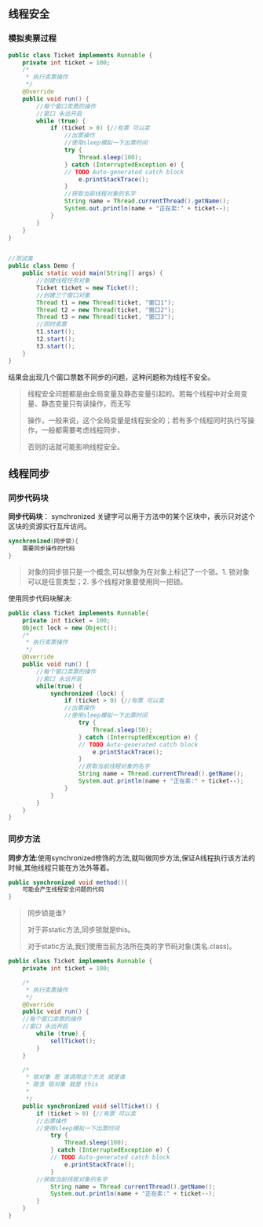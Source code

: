 ## 线程安全

### 模拟卖票过程

```java
public class Ticket implements Runnable {
    private int ticket = 100;
    /*
     * 执行卖票操作
     */
    @Override
    public void run() {
		//每个窗口卖票的操作
		//窗口 永远开启
        while (true) {
            if (ticket > 0) {//有票 可以卖
				//出票操作
				//使用sleep模拟一下出票时间
                try {
                    Thread.sleep(100);
                } catch (InterruptedException e) {
				// TODO Auto‐generated catch block
                    e.printStackTrace();
                }
				//获取当前线程对象的名字
                String name = Thread.currentThread().getName();
                System.out.println(name + "正在卖:" + ticket‐‐);
            }
        }
    }
}


//测试类
public class Demo {
	public static void main(String[] args) {
		//创建线程任务对象
		Ticket ticket = new Ticket();
		//创建三个窗口对象
		Thread t1 = new Thread(ticket, "窗口1");
		Thread t2 = new Thread(ticket, "窗口2");
		Thread t3 = new Thread(ticket, "窗口3");
		//同时卖票
		t1.start();
		t2.start();
		t3.start();
	}
}
```

结果会出现几个窗口票数不同步的问题，这种问题称为线程不安全。

> 线程安全问题都是由全局变量及静态变量引起的。若每个线程中对全局变量、静态变量只有读操作，而无写 
>
> 操作，一般来说，这个全局变量是线程安全的；若有多个线程同时执行写操作，一般都需要考虑线程同步， 
>
> 否则的话就可能影响线程安全。 

## 线程同步

### 同步代码块

**同步代码块**： synchronized 关键字可以用于方法中的某个区块中，表示只对这个区块的资源实行互斥访问。 

```java
synchronized(同步锁){
	需要同步操作的代码
}
```

> 对象的同步锁只是一个概念,可以想象为在对象上标记了一个锁。1. 锁对象 可以是任意类型；2. 多个线程对象要使用同一把锁。 

使用同步代码块解决:

```java
public class Ticket implements Runnable{
    private int ticket = 100;
    Object lock = new Object();
    /*
     * 执行卖票操作
     */
    @Override
    public void run() {
		//每个窗口卖票的操作
		//窗口 永远开启
        while(true) {
            synchronized (lock) {
                if (ticket > 0) {//有票 可以卖
				//出票操作
				//使用sleep模拟一下出票时间
                    try {
                        Thread.sleep(50);
                    } catch (InterruptedException e) {
					// TODO Auto‐generated catch block
                        e.printStackTrace();
                    }
					//获取当前线程对象的名字
                    String name = Thread.currentThread().getName();
                    System.out.println(name + "正在卖:" + ticket‐‐);
                }
            }
        }
    }
}
```

### 同步方法

**同步方法**:使用synchronized修饰的方法,就叫做同步方法,保证A线程执行该方法的时候,其他线程只能在方法外等着。 

```java
public synchronized void method(){
	可能会产生线程安全问题的代码
}
```

> 同步锁是谁? 
>
> 对于非static方法,同步锁就是this。 
>
> 对于static方法,我们使用当前方法所在类的字节码对象(类名.class)。 

```java
public class Ticket implements Runnable {
    private int ticket = 100;

    /*
     * 执行卖票操作
     */
    @Override
    public void run() {
	//每个窗口卖票的操作
	//窗口 永远开启
        while (true) {
            sellTicket();
        }
    }

    /*
     * 锁对象 是 谁调用这个方法 就是谁
     * 隐含 锁对象 就是 this
     *
     */
    public synchronized void sellTicket() {
        if (ticket > 0) {//有票 可以卖
		//出票操作
		//使用sleep模拟一下出票时间
            try {
                Thread.sleep(100);
            } catch (InterruptedException e) {
			// TODO Auto‐generated catch block
                e.printStackTrace();
            }
		//获取当前线程对象的名字
            String name = Thread.currentThread().getName();
            System.out.println(name + "正在卖:" + ticket‐‐);
        }
    }
}
```

